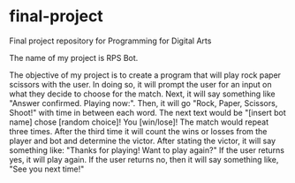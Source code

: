 # final-project
Final project repository for Programming for Digital Arts


The name of my project is RPS Bot.

The objective of my project is to create a program that will play rock paper scissors with the user. 
In doing so, it will prompt the user for an input on what they decide to choose for the match. 
Next, it will say something like "Answer confirmed. Playing now:". 
Then, it will go "Rock, Paper, Scissors, Shoot!" with time in between each word.
The next text would be "[insert bot name] chose [random choice]! You [win/lose]!
The match would repeat three times. After the third time it will count the wins or losses from the player and bot and determine the victor.
After stating the victor, it will say something like: "Thanks for playing! Want to play again?"
If the user returns yes, it will play again. If the user returns no, then it will say something like, "See you next time!"